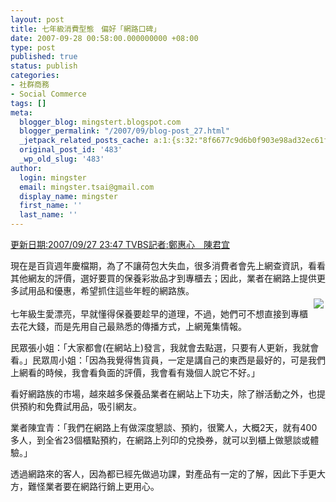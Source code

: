 ```yaml
---
layout: post
title: 七年級消費型態　偏好「網路口碑」
date: 2007-09-28 00:58:00.000000000 +08:00
type: post
published: true
status: publish
categories:
- 社群商務
- Social Commerce
tags: []
meta:
  blogger_blog: mingstert.blogspot.com
  blogger_permalink: "/2007/09/blog-post_27.html"
  _jetpack_related_posts_cache: a:1:{s:32:"8f6677c9d6b0f903e98ad32ec61f8deb";a:2:{s:7:"expires";i:1446129454;s:7:"payload";a:3:{i:0;a:1:{s:2:"id";i:146;}i:1;a:1:{s:2:"id";i:188;}i:2;a:1:{s:2:"id";i:78;}}}}
  original_post_id: '483'
  _wp_old_slug: '483'
author:
  login: mingster
  email: mingster.tsai@gmail.com
  display_name: mingster
  first_name: ''
  last_name: ''
---
```

<p><a href="http://tw.rd.yahoo.com/referurl/news/logo/tvbs//SIG=10vc53r83/*http://www.tvbs.com.tw/index/" target="_blank">更新日期:2007/09/27 23:47 TVBS記者:鄭惠心　陳君宜</a></p>
<p>現在是百貨週年慶檔期，為了不讓荷包大失血，很多消費者會先上網查資訊，看看其他網友的評價，選好要買的保養彩妝品才到專櫃去；因此，業者在網路上提供更多試用品和優惠，希望抓住這些年輕的網路族。<br /><img hspace="3" src="{{ site.JB.IMAGE_PATH }}/3177701614.jpg" align="right" vspace="3" /><br />七年級生愛漂亮，早就懂得保養要趁早的道理，不過，她們可不想直接到專櫃去花大錢，而是先用自己最熟悉的傳播方式，上網蒐集情報。</p>
<p>民眾張小姐：「大家都會(在網站上)發言，我就會去點選，只要有人更新，我就會看。」民眾周小姐：「因為我覺得售貨員，一定是講自己的東西是最好的，可是我們上網看的時候，我會看負面的評價，我會看有幾個人說它不好。」</p>
<p>看好網路族的市場，越來越多保養品業者在網站上下功夫，除了辦活動之外，也提供預約和免費試用品，吸引網友。</p>
<p>業者陳宜青：「我們在網路上有做深度懇談、預約，很驚人，大概2天，就有400多人，到全省23個櫃點預約，在網路上列印的兌換券，就可以到櫃上做懇談或體驗。」</p>
<p>透過網路來的客人，因為都已經先做過功課，對產品有一定的了解，因此下手更大方，難怪業者要在網路行銷上更用心。</p>
